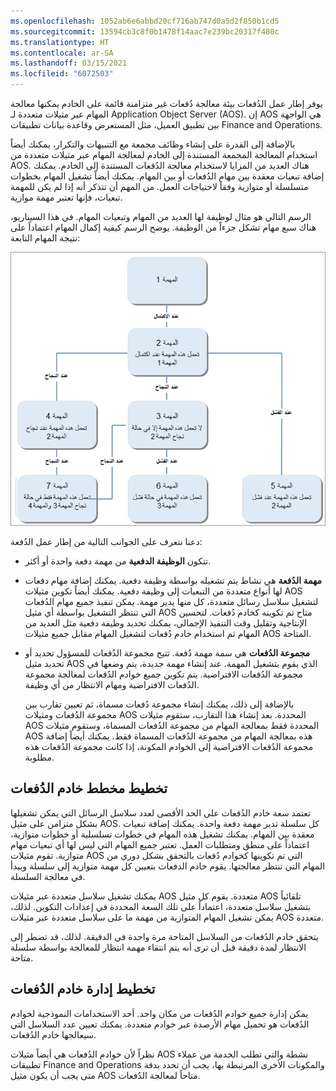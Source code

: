 ```yaml
---
ms.openlocfilehash: 1052ab6e6abbd20cf716ab747d0a5d2f850b1cd5
ms.sourcegitcommit: 13594cb3c8f0b1478f14aac7e239bc20317f480c
ms.translationtype: HT
ms.contentlocale: ar-SA
ms.lasthandoff: 03/15/2021
ms.locfileid: "6072503"
---
```

يوفر إطار عمل الدُفعات بيئة معالجة دُفعات غير متزامنة قائمة على الخادم يمكنها معالجة المهام عبر مثيلات متعددة لـ Application Object Server‏ (AOS). إن AOS هي الواجهة بين تطبيق العميل، مثل المستعرض وقاعدة بيانات تطبيقات Finance and Operations.

بالإضافة إلى القدرة على إنشاء وظائف مجمعة مع التنبيهات والتكرار، يمكنك أيضاً استخدام المعالجة المجمعة المستندة إلى الخادم لمعالجة المهام عبر مثيلات متعددة من AOS. هناك العديد من المزايا لاستخدام معالجة الدُفعات المستندة إلى الخادم. يمكنك إضافة تبعيات معقدة بين مهام الدُفعات أو بين المهام. يمكنك أيضاً تشغيل المهام بخطوات متسلسلة أو متوازية وفقاً لاحتياجات العمل. من المهم أن تتذكر أنه إذا لم يكن للمهمة تبعيات، فإنها تعتبر مهمة موازية. 

الرسم التالي هو مثال لوظيفة لها العديد من المهام وتبعيات المهام. في هذا السيناريو، هناك سبع مهام تشكل جزءاً من الوظيفة. يوضح الرسم كيفية إكمال المهام اعتماداً على نتيجة المهام التابعة:


![رسم تخطيطي لمثال لوظيفة يعرض تبعيات المهام السبع والمهام.](../media/job-tasks.png)


دعنا نتعرف على الجوانب التالية من إطار عمل الدُفعة:

- تتكون **الوظيفة الدفعية** من مهمة دفعة واحدة أو أكثر.

- **مهمة الدُفعة** هي نشاط يتم تشغيله بواسطة وظيفة دفعية. يمكنك إضافة مهام دفعات لها أنواع متعددة من التبعيات إلى وظيفة دفعية. يمكنك أيضاً تكوين مثيلات AOS لتشغيل سلاسل رسائل متعددة، كل منها يدير مهمة. يمكن تنفيذ جميع مهام الدُفعات التي تنتظر التشغيل بواسطة أي مثيل AOS متاح تم تكوينه كخادم دُفعات. لتحسين الإنتاجية وتقليل وقت التنفيذ الإجمالي، يمكنك تحديد وظيفة دفعية مثل العديد من المهام ثم استخدام خادم دُفعات لتشغيل المهام مقابل جميع مثيلات AOS المتاحة.

- **مجموعة الدُفعات** هي سمة مهمة دُفعة. تتيح مجموعة الدُفعات للمسؤول تحديد أو تحديد مثيل AOS الذي يقوم بتشغيل المهمة. عند إنشاء مهمة جديدة، يتم وضعها في مجموعة الدُفعات الافتراضية. يتم تكوين جميع خوادم الدُفعات لمعالجة مجموعة الدُفعات الافتراضية ومهام الانتظار من أي وظيفة. 

    بالإضافة إلى ذلك، يمكنك إنشاء مجموعة دُفعات مسماة، ثم تعيين تقارب بين مجموعة الدُفعات ومثيلات AOS المحددة. بعد إنشاء هذا التقارب، ستقوم مثيلات AOS المحددة فقط بمعالجة المهام من مجموعة الدُفعات المسماة، وستقوم مثيلات AOS هذه بمعالجة المهام من مجموعة الدُفعات المسماة فقط. يمكنك أيضاً إضافة مجموعة الدُفعات الافتراضية إلى الخوادم المكونة، إذا كانت مجموعة الدُفعات هذه مطلوبة.

## <a name="batch-server-topology-planning"></a>تخطيط مخطط خادم الدُفعات 

تعتمد سعة خادم الدُفعات على الحد الأقصى لعدد سلاسل الرسائل التي يمكن تشغيلها بشكل متزامن على مثيل AOS. كل سلسلة تدير مهمة دفعة واحدة. يمكنك إضافة تبعيات معقدة بين المهام. يمكنك تشغيل هذه المهام في خطوات تسلسلية أو خطوات متوازية، اعتماداً على منطق ومتطلبات العمل. تعتبر جميع المهام التي ليس لها أي تبعيات مهام متوازية. تقوم مثيلات AOS التي تم تكوينها كخوادم دُفعات بالتحقق بشكل دوري من المهام التي تنتظر معالجتها. يقوم خادم الدفعات بتعيين كل مهمة متوازية إلى سلسلة ويبدأ في معالجة السلسلة.

يمكنك تشغيل سلاسل متعددة عبر مثيلات AOS متعددة. يقوم كل مثيل AOS تلقائياً بتشغيل سلاسل متعددة، اعتماداً على تلك السعة المحددة في إعدادات التكوين. لذلك، يمكن تشغيل المهام المتوازية من مهمة ما على سلاسل متعددة عبر مثيلات AOS متعددة.

يتحقق خادم الدُفعات من السلاسل المتاحة مرة واحدة في الدقيقة. لذلك، قد تضطر إلى الانتظار لمدة دقيقة قبل أن ترى أنه يتم انتقاء مهمة انتظار للمعالجة بواسطة سلسلة متاحة.

## <a name="batch-server-management-planning"></a>تخطيط إدارة خادم الدُفعات 

يمكن إدارة جميع خوادم الدُفعات من مكان واحد. أحد الاستخدامات النموذجية لخوادم الدُفعات هو تحميل مهام الأرصدة عبر خوادم متعددة. يمكنك تعيين عدد السلاسل التي سيعالجها خادم الدُفعات.

نظراً لأن خوادم الدُفعات هي أيضاً مثيلات AOS نشطة والتي تطلب الخدمة من عملاء تطبيقات Finance and Operations والمكونات الأخرى المرتبطة بها، يجب أن تحدد بدقة متى يجب أن يكون مثيل AOS متاحاً لمعالجة الدُفعات.

